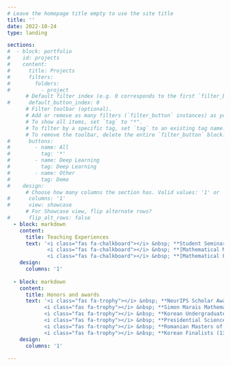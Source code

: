 ```yaml
---
# Leave the homepage title empty to use the site title
title: ''
date: 2022-10-24
type: landing

sections:
#  - block: portfolio
#    id: projects
#    content:
#      title: Projects
#      filters:
#        folders:
#          - project
      # Default filter index (e.g. 0 corresponds to the first `filter_button` instance below).
#      default_button_index: 0
      # Filter toolbar (optional).
      # Add or remove as many filters (`filter_button` instances) as you like.
      # To show all items, set `tag` to "*".
      # To filter by a specific tag, set `tag` to an existing tag name.
      # To remove the toolbar, delete the entire `filter_button` block.
#      buttons:
#        - name: All
#          tag: '*'
#        - name: Deep Learning
#          tag: Deep Learning
#        - name: Other
#          tag: Demo
#    design:
      # Choose how many columns the section has. Valid values: '1' or '2'.
#      columns: '1'
#      view: showcase
      # For Showcase view, flip alternate rows?
#      flip_alt_rows: false
  - block: markdown
    content:
      title: Teaching Experiences
      text: '<i class="fas fa-chalkboard"></i> &nbsp; **Student Seminar**, 2024 Spring <br><br>
             <i class="fas fa-chalkboard"></i> &nbsp; **[Mathematical Machine Learning Theory](https://ernestryu.com/courses/MLT.html)**, 2024 Spring <br><br>
             <i class="fas fa-chalkboard"></i> &nbsp; **[Mathematical Foundation of  Deep Neural Networks](https://ernestryu.com/courses/deep_learning.html)**, 2022 Fall'
    design:
      columns: '1'
    
  - block: markdown
    content:
      title: Honors and awards
      text: '<i class="fas fa-trophy"></i> &nbsp; **NeurIPS Scholar Award**, 2022 <br><br>
            <i class="fas fa-trophy"></i> &nbsp; **Simon Marais Mathematics Competition, 3rd prize**, 2021 <br><br>
            <i class="fas fa-trophy"></i> &nbsp; **Korean Undergraduates Mathematics Competition, Gold Prize**, 2020, 2021 <br><br>
            <i class="fas fa-trophy"></i> &nbsp; **Presidential Science Scholarship from Korea Student Aid Foundation**, 2020 - 2023 <br><br>
            <i class="fas fa-trophy"></i> &nbsp; **Romanian Masters of Mathematics, Silver Medal**, 2019
            <i class="fas fa-trophy"></i> &nbsp; **Korean Finalists (13 students) for International Mathematical Olympiad (IMO)**, 2018, 2019'
    design:
      columns: '1'
    
---
```

